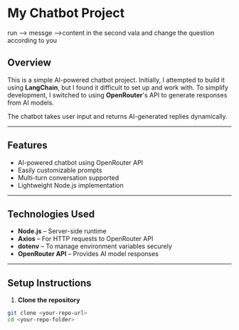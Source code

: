 # My Chatbot Project


run --> messge -->content in the second vala and change the question according to you

## Overview

This is a simple AI-powered chatbot project. Initially, I attempted to build it using **LangChain**, but I found it difficult to set up and work with. To simplify development, I switched to using **OpenRouter**'s API to generate responses from AI models.  

The chatbot takes user input and returns AI-generated replies dynamically.

---

## Features

- AI-powered chatbot using OpenRouter API
- Easily customizable prompts
- Multi-turn conversation supported
- Lightweight Node.js implementation

---

## Technologies Used

- **Node.js** – Server-side runtime
- **Axios** – For HTTP requests to OpenRouter API
- **dotenv** – To manage environment variables securely
- **OpenRouter API** – Provides AI model responses

---

## Setup Instructions

1. **Clone the repository**

```bash
git clone <your-repo-url>
cd <your-repo-folder>
